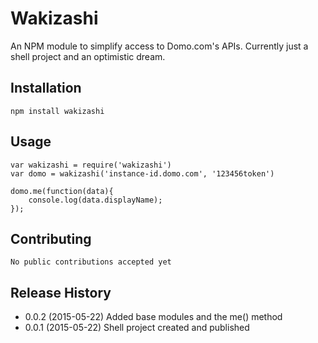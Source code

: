 Wakizashi
=========

An NPM module to simplify access to Domo.com's APIs. Currently just a shell project and an optimistic dream.

## Installation

    npm install wakizashi
	
## Usage

    var wakizashi = require('wakizashi')
    var domo = wakizashi('instance-id.domo.com', '123456token')

    domo.me(function(data){
    	console.log(data.displayName);
    });
	
## Contributing

	No public contributions accepted yet
	
## Release History

* 0.0.2 (2015-05-22) Added base modules and the me() method
* 0.0.1 (2015-05-22) Shell project created and published 
